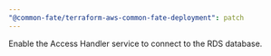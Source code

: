 ```yaml
---
"@common-fate/terraform-aws-common-fate-deployment": patch
---
```


Enable the Access Handler service to connect to the RDS database.
